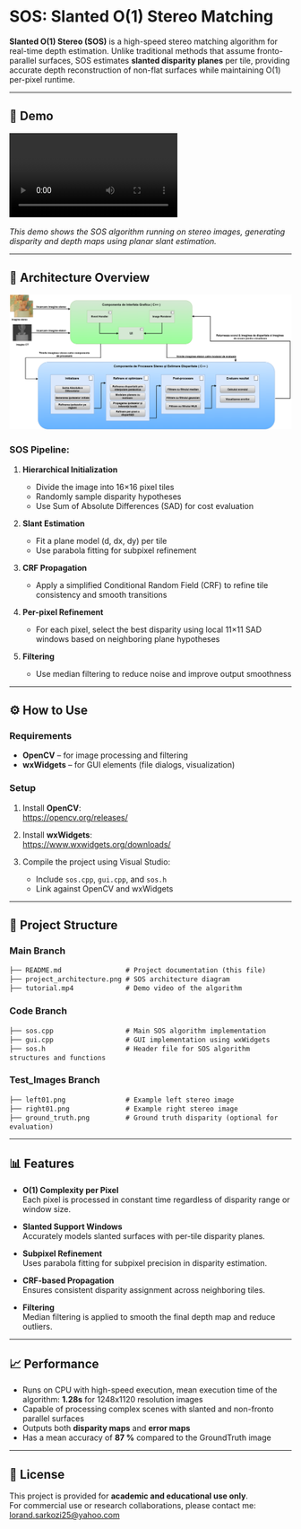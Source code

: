 
# SOS: Slanted O(1) Stereo Matching

**Slanted O(1) Stereo (SOS)** is a high-speed stereo matching algorithm for real-time depth estimation. Unlike traditional methods that assume fronto-parallel surfaces, SOS estimates **slanted disparity planes** per tile, providing accurate depth reconstruction of non-flat surfaces while maintaining O(1) per-pixel runtime.

---

## 🎥 Demo

![Demo Video](tutorial.mp4)


*This demo shows the SOS algorithm running on stereo images, generating disparity and depth maps using planar slant estimation.*

---

## 🧰 Architecture Overview

![Architecture](project_architecture.png)

### SOS Pipeline:

1. **Hierarchical Initialization**  
   - Divide the image into 16×16 pixel tiles  
   - Randomly sample disparity hypotheses  
   - Use Sum of Absolute Differences (SAD) for cost evaluation  

2. **Slant Estimation**  
   - Fit a plane model (d, dx, dy) per tile  
   - Use parabola fitting for subpixel refinement  

3. **CRF Propagation**  
   - Apply a simplified Conditional Random Field (CRF) to refine tile consistency and smooth transitions  

4. **Per-pixel Refinement**  
   - For each pixel, select the best disparity using local 11×11 SAD windows based on neighboring plane hypotheses  

5. **Filtering**  
   - Use median filtering to reduce noise and improve output smoothness  

---

## ⚙️ How to Use

### Requirements

- **OpenCV** – for image processing and filtering  
- **wxWidgets** – for GUI elements (file dialogs, visualization)

### Setup

1. Install **OpenCV**:  
   https://opencv.org/releases/

2. Install **wxWidgets**:  
   https://www.wxwidgets.org/downloads/

3. Compile the project using Visual Studio:  
   - Include `sos.cpp`, `gui.cpp`, and `sos.h`  
   - Link against OpenCV and wxWidgets  

---

## 📂 Project Structure

### Main Branch

```
├── README.md                # Project documentation (this file)
├── project_architecture.png # SOS architecture diagram
├── tutorial.mp4             # Demo video of the algorithm
```

### Code Branch

```
├── sos.cpp                  # Main SOS algorithm implementation
├── gui.cpp                  # GUI implementation using wxWidgets
├── sos.h                    # Header file for SOS algorithm structures and functions
```

### Test_Images Branch

```
├── left01.png               # Example left stereo image
├── right01.png              # Example right stereo image
├── ground_truth.png         # Ground truth disparity (optional for evaluation)
```

---

## 📊 Features

- **O(1) Complexity per Pixel**  
   Each pixel is processed in constant time regardless of disparity range or window size.

- **Slanted Support Windows**  
   Accurately models slanted surfaces with per-tile disparity planes.

- **Subpixel Refinement**  
   Uses parabola fitting for subpixel precision in disparity estimation.

- **CRF-based Propagation**  
   Ensures consistent disparity assignment across neighboring tiles.

- **Filtering**  
   Median filtering is applied to smooth the final depth map and reduce outliers.

---

## 📈 Performance

- Runs on CPU with high-speed execution, mean execution time of the algorithm: **1.28s** for 1248x1120 resolution images  
- Capable of processing complex scenes with slanted and non-fronto parallel surfaces  
- Outputs both **disparity maps** and **error maps**
- Has a mean accuracy of **87 %** compared to the GroundTruth image

---

## 📜 License

This project is provided for **academic and educational use only**.  
For commercial use or research collaborations, please contact me: lorand.sarkozi25@yahoo.com
